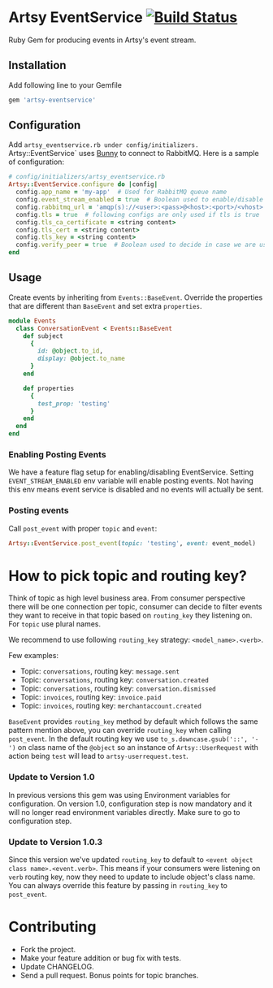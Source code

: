 # Artsy EventService [![Build Status](https://travis-ci.org/artsy/artsy-eventservice.svg?branch=master)](https://travis-ci.org/artsy/artsy-eventservice)
Ruby Gem for producing events in Artsy's event stream.

## Installation
Add following line to your Gemfile

```ruby
gem 'artsy-eventservice'
```

## Configuration

Add `artsy_eventservice.rb under config/initializers. `Artsy::EventService` uses [Bunny](http://rubybunny.info/) to connect to RabbitMQ. Here is a sample of configuration:

```ruby
# config/initializers/artsy_eventservice.rb
Artsy::EventService.configure do |config|
  config.app_name = 'my-app'  # Used for RabbitMQ queue name
  config.event_stream_enabled = true  # Boolean used to enable/disable posting events
  config.rabbitmq_url = 'amqp(s)://<user>:<pass>@<host>:<port>/<vhost>'  # required
  config.tls = true  # following configs are only used if tls is true
  config.tls_ca_certificate = <string content>
  config.tls_cert = <string content>
  config.tls_key = <string content>
  config.verify_peer = true  # Boolean used to decide in case we are using tls, we should verify peer or not
end
```

## Usage
Create events by inheriting from `Events::BaseEvent`. Override the properties that are different than `BaseEvent` and set extra `properties`.

```ruby
module Events
  class ConversationEvent < Events::BaseEvent
    def subject
      {
        id: @object.to_id,
        display: @object.to_name
      }
    end

    def properties
      {
        test_prop: 'testing'
      }
    end
  end
end
```


### Enabling Posting Events
We have a feature flag setup for enabling/disabling EventService. Setting `EVENT_STREAM_ENABLED` env variable will enable posting events. Not having this env means event service is disabled and no events will actually be sent.


### Posting events
Call `post_event` with proper `topic` and `event`:
```ruby
Artsy::EventService.post_event(topic: 'testing', event: event_model)
```

# How to pick topic and routing key?
Think of topic as high level business area. From consumer perspective there will be one connection per topic, consumer can decide to filter events they want to receive in that topic based on `routing_key` they listening on. For `topic` use plural names.

We recommend to use following `routing_key` strategy:
`<model_name>.<verb>`.

Few examples:
- Topic: `conversations`, routing key: `message.sent`
- Topic: `conversations`, routing key: `conversation.created`
- Topic: `conversations`, routing key: `conversation.dismissed`
- Topic: `invoices`, routing key: `invoice.paid`
- Topic: `invoices`, routing key: `merchantaccount.created`

`BaseEvent` provides `routing_key` method by default which follows the same pattern mention above, you can override `routing_key` when calling `post_event`. In the default routing key we use `to_s.downcase.gsub('::', '-')` on class name of the `@object` so an instance of `Artsy::UserRequest` with action being `test` will lead to `artsy-userrequest.test`.

### Update to Version 1.0
In previous versions this gem was using Environment variables for configuration. On version 1.0, configuration step is now mandatory and it will no longer read environment variables directly. Make sure to go to configuration step.

### Update to Version 1.0.3
Since this version we've updated `routing_key` to default to `<event object class name>.<event.verb>`. This means if your consumers were listening on `verb` routing key, now they need to update to include object's class name.
You can always override this feature by passing in `routing_key` to `post_event`.

# Contributing

* Fork the project.
* Make your feature addition or bug fix with tests.
* Update CHANGELOG.
* Send a pull request. Bonus points for topic branches.
